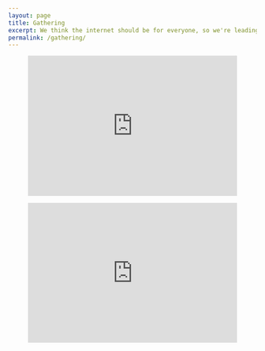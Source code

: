 ```yaml
---
layout: page
title: Gathering
excerpt: We think the internet should be for everyone, so we're leading an ambitious programme to promote digital participation and basic digital skills.
permalink: /gathering/
---
```


<figure class="swipe"><iframe src="https://www.swipe.to/embed/1982gd" allowfullscreen></iframe></figure><style>figure.swipe{display:block;position:relative;padding-bottom:56.25%;height:0;overflow:hidden;}figure.swipe iframe{position:absolute;top:0;left:0;width:100%;height:100%;border:none;}</style>

<figure class="swipe"><iframe src="https://www.swipe.to/embed/1982gd" allowfullscreen></iframe></figure><style>figure.swipe{display:block;position:relative;padding-bottom:56.25%;height:0;overflow:hidden;}figure.swipe iframe{position:absolute;top:0;left:0;width:100%;height:100%;border:none;}</style>